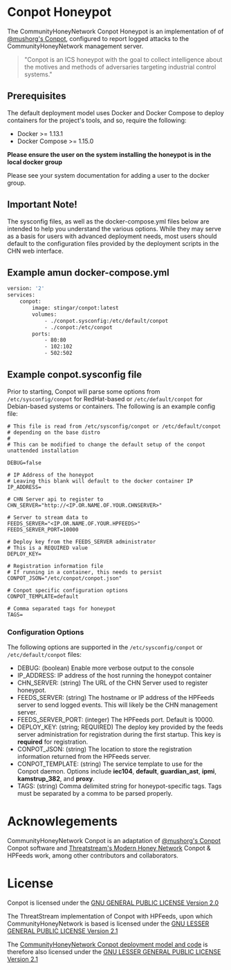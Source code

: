Conpot Honeypot
===============
The CommunityHoneyNetwork Conpot Honeypot is an implementation of of [@mushorg's Conpot](https://github.com/mushorg/conpot), configured to report logged attacks to the CommunityHoneyNetwork management server.

> "Conpot is an ICS honeypot with the goal to collect intelligence about the motives and methods of adversaries targeting industrial control systems."

## Prerequisites

The default deployment model uses Docker and Docker Compose to deploy containers for the project's tools, and so, require the following:

* Docker >= 1.13.1
* Docker Compose >= 1.15.0

**Please ensure the user on the system installing the honeypot is in the local
 docker group**
 
 Please see your system documentation for adding a user to the docker group.
## Important Note!
The sysconfig files, as well as the docker-compose.yml files below are intended 
to help you understand the various options. While they may serve as a basis 
for users with advanced deployment needs, most users should default to the 
configuration files provided by the deployment scripts in the CHN web interface.

## Example amun docker-compose.yml
```dockerfile
version: '2'
services:
    conpot:
        image: stingar/conpot:latest
        volumes:
            - ./conpot.sysconfig:/etc/default/conpot
            - ./conpot:/etc/conpot
        ports:
            - 80:80
            - 102:102
            - 502:502
```
## Example conpot.sysconfig file

Prior to starting, Conpot will parse some options from `/etc/sysconfig/conpot` for RedHat-based or `/etc/default/conpot` for Debian-based systems or containers. The following is an example config file:

```
# This file is read from /etc/sysconfig/conpot or /etc/default/conpot
# depending on the base distro
#
# This can be modified to change the default setup of the conpot unattended installation

DEBUG=false

# IP Address of the honeypot
# Leaving this blank will default to the docker container IP
IP_ADDRESS=

# CHN Server api to register to
CHN_SERVER="http://<IP.OR.NAME.OF.YOUR.CHNSERVER>"

# Server to stream data to
FEEDS_SERVER="<IP.OR.NAME.OF.YOUR.HPFEEDS>"
FEEDS_SERVER_PORT=10000

# Deploy key from the FEEDS_SERVER administrator
# This is a REQUIRED value
DEPLOY_KEY=

# Registration information file
# If running in a container, this needs to persist
CONPOT_JSON="/etc/conpot/conpot.json"

# Conpot specific configuration options
CONPOT_TEMPLATE=default

# Comma separated tags for honeypot
TAGS=
```

### Configuration Options

The following options are supported in the `/etc/sysconfig/conpot` or `/etc/default/conpot` files:

* DEBUG: (boolean) Enable more verbose output to the console
* IP_ADDRESS: IP address of the host running the honeypot container
* CHN_SERVER: (string) The URL of the CHN Server used to register honeypot.
* FEEDS_SERVER: (string) The hostname or IP address of the HPFeeds server to send logged events. This will likely be the CHN management server.
* FEEDS_SERVER_PORT: (integer) The HPFeeds port. Default is 10000.
* DEPLOY_KEY: (string; REQUIRED) The deploy key provided by the feeds server administration for registration during the first startup. This key is **required** for registration.
* CONPOT_JSON: (string) The location to store the registration information returned from the HPFeeds server.
* CONPOT_TEMPLATE: (string) The service template to use for the Conpot daemon. Options include **iec104**, **default**, **guardian_ast**, **ipmi**, **kamstrup_382**, and **proxy**.
* TAGS: (string) Comma delimited string for honeypot-specific tags. Tags must be separated by a comma to be parsed properly.

# Acknowlegements

CommunityHoneyNetwork Conpot is an adaptation of [@mushorg's Conpot](https://github.com/mushorg/conpot) Conpot software and [Threatstream's Modern Honey Network](https://threatstream.github.io/mhn/) Conpot & HPFeeds work, among other contributors and collaborators.

# License

Conpot is licensed under the [GNU GENERAL PUBLIC LICENSE Version 2.0](https://raw.githubusercontent.com/mushorg/conpot/master/LICENSE.txt)

The ThreatStream implementation of Conpot with HPFeeds, upon which CommunityHoneyNetwork is based is licensed under the [GNU LESSER GENERAL PUBLIC LICENSE Version 2.1](https://raw.githubusercontent.com/threatstream/mhn/master/LICENSE)

The [CommunityHoneyNetwork Conpot deployment model and code](https://github.com/CommunityHoneyNetwork/conpot) is therefore also licensed under the [GNU LESSER GENERAL PUBLIC LICENSE Version 2.1](https://raw.githubusercontent.com/CommunityHoneyNetwork/conpot/master/LICENSE)
